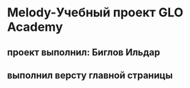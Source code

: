 # Melody-Учебный проект GLO Academy
##  проект выполнил: Биглов Ильдар
## выполнил версту главной страницы
